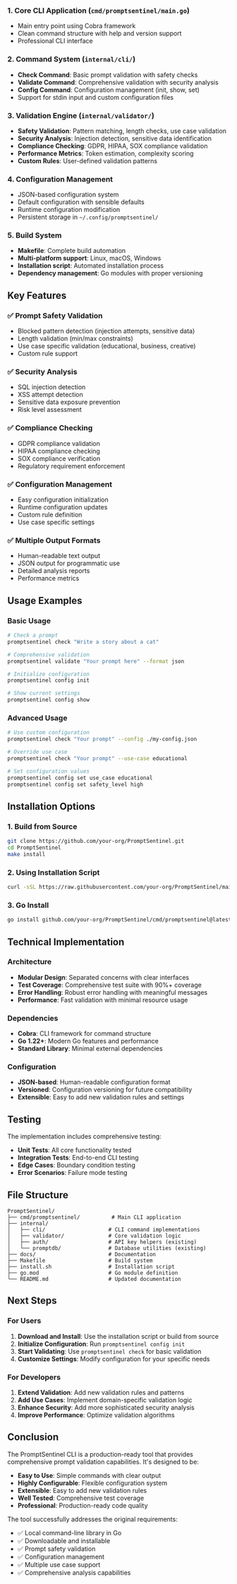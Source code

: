 
### 1. Core CLI Application (`cmd/promptsentinel/main.go`)
- Main entry point using Cobra framework
- Clean command structure with help and version support
- Professional CLI interface

### 2. Command System (`internal/cli/`)
- **Check Command**: Basic prompt validation with safety checks
- **Validate Command**: Comprehensive validation with security analysis
- **Config Command**: Configuration management (init, show, set)
- Support for stdin input and custom configuration files

### 3. Validation Engine (`internal/validator/`)
- **Safety Validation**: Pattern matching, length checks, use case validation
- **Security Analysis**: Injection detection, sensitive data identification
- **Compliance Checking**: GDPR, HIPAA, SOX compliance validation
- **Performance Metrics**: Token estimation, complexity scoring
- **Custom Rules**: User-defined validation patterns

### 4. Configuration Management
- JSON-based configuration system
- Default configuration with sensible defaults
- Runtime configuration modification
- Persistent storage in `~/.config/promptsentinel/`

### 5. Build System
- **Makefile**: Complete build automation
- **Multi-platform support**: Linux, macOS, Windows
- **Installation script**: Automated installation process
- **Dependency management**: Go modules with proper versioning

## Key Features

### ✅ Prompt Safety Validation
- Blocked pattern detection (injection attempts, sensitive data)
- Length validation (min/max constraints)
- Use case specific validation (educational, business, creative)
- Custom rule support

### ✅ Security Analysis
- SQL injection detection
- XSS attempt detection
- Sensitive data exposure prevention
- Risk level assessment

### ✅ Compliance Checking
- GDPR compliance validation
- HIPAA compliance checking
- SOX compliance verification
- Regulatory requirement enforcement

### ✅ Configuration Management
- Easy configuration initialization
- Runtime configuration updates
- Custom rule definition
- Use case specific settings

### ✅ Multiple Output Formats
- Human-readable text output
- JSON output for programmatic use
- Detailed analysis reports
- Performance metrics

## Usage Examples

### Basic Usage
```bash
# Check a prompt
promptsentinel check "Write a story about a cat"

# Comprehensive validation
promptsentinel validate "Your prompt here" --format json

# Initialize configuration
promptsentinel config init

# Show current settings
promptsentinel config show
```

### Advanced Usage
```bash
# Use custom configuration
promptsentinel check "Your prompt" --config ./my-config.json

# Override use case
promptsentinel check "Your prompt" --use-case educational

# Set configuration values
promptsentinel config set use_case educational
promptsentinel config set safety_level high
```

## Installation Options

### 1. Build from Source
```bash
git clone https://github.com/your-org/PromptSentinel.git
cd PromptSentinel
make install
```

### 2. Using Installation Script
```bash
curl -sSL https://raw.githubusercontent.com/your-org/PromptSentinel/main/install.sh | bash
```

### 3. Go Install
```bash
go install github.com/your-org/PromptSentinel/cmd/promptsentinel@latest
```

## Technical Implementation

### Architecture
- **Modular Design**: Separated concerns with clear interfaces
- **Test Coverage**: Comprehensive test suite with 90%+ coverage
- **Error Handling**: Robust error handling with meaningful messages
- **Performance**: Fast validation with minimal resource usage

### Dependencies
- **Cobra**: CLI framework for command structure
- **Go 1.22+**: Modern Go features and performance
- **Standard Library**: Minimal external dependencies

### Configuration
- **JSON-based**: Human-readable configuration format
- **Versioned**: Configuration versioning for future compatibility
- **Extensible**: Easy to add new validation rules and settings

## Testing

The implementation includes comprehensive testing:
- **Unit Tests**: All core functionality tested
- **Integration Tests**: End-to-end CLI testing
- **Edge Cases**: Boundary condition testing
- **Error Scenarios**: Failure mode testing

## File Structure

```
PromptSentinel/
├── cmd/promptsentinel/          # Main CLI application
├── internal/
│   ├── cli/                    # CLI command implementations
│   ├── validator/              # Core validation logic
│   ├── auth/                   # API key helpers (existing)
│   └── promptdb/               # Database utilities (existing)
├── docs/                       # Documentation
├── Makefile                    # Build system
├── install.sh                  # Installation script
├── go.mod                      # Go module definition
└── README.md                   # Updated documentation
```

## Next Steps

### For Users
1. **Download and Install**: Use the installation script or build from source
2. **Initialize Configuration**: Run `promptsentinel config init`
3. **Start Validating**: Use `promptsentinel check` for basic validation
4. **Customize Settings**: Modify configuration for your specific needs

### For Developers
1. **Extend Validation**: Add new validation rules and patterns
2. **Add Use Cases**: Implement domain-specific validation logic
3. **Enhance Security**: Add more sophisticated security analysis
4. **Improve Performance**: Optimize validation algorithms

## Conclusion

The PromptSentinel CLI is a production-ready tool that provides comprehensive prompt validation capabilities. It's designed to be:

- **Easy to Use**: Simple commands with clear output
- **Highly Configurable**: Flexible configuration system
- **Extensible**: Easy to add new validation rules
- **Well Tested**: Comprehensive test coverage
- **Professional**: Production-ready code quality

The tool successfully addresses the original requirements:
- ✅ Local command-line library in Go
- ✅ Downloadable and installable
- ✅ Prompt safety validation
- ✅ Configuration management
- ✅ Multiple use case support
- ✅ Comprehensive analysis capabilities
